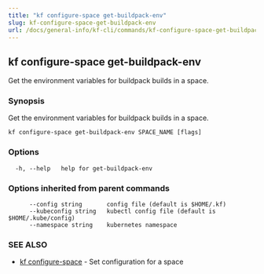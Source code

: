 ```yaml
---
title: "kf configure-space get-buildpack-env"
slug: kf-configure-space-get-buildpack-env
url: /docs/general-info/kf-cli/commands/kf-configure-space-get-buildpack-env/
---
```

## kf configure-space get-buildpack-env

Get the environment variables for buildpack builds in a space.

### Synopsis

Get the environment variables for buildpack builds in a space.

```
kf configure-space get-buildpack-env SPACE_NAME [flags]
```

### Options

```
  -h, --help   help for get-buildpack-env
```

### Options inherited from parent commands

```
      --config string       config file (default is $HOME/.kf)
      --kubeconfig string   kubectl config file (default is $HOME/.kube/config)
      --namespace string    kubernetes namespace
```

### SEE ALSO

* [kf configure-space](/docs/general-info/kf-cli/commands/kf-configure-space/)	 - Set configuration for a space

